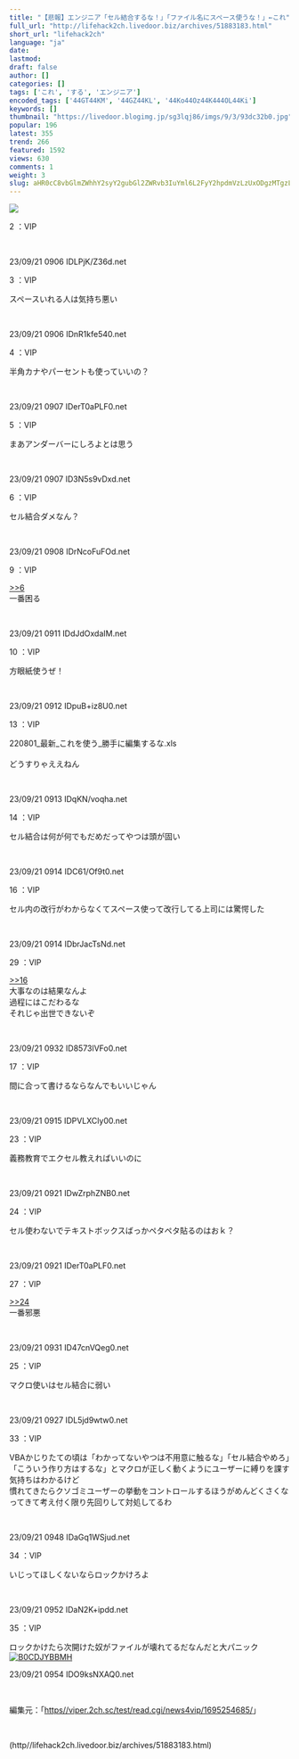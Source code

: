 ```yaml
---
title: "【悲報】エンジニア「セル結合するな！」「ファイル名にスペース使うな！」←これ"
full_url: "http://lifehack2ch.livedoor.biz/archives/51883183.html"
short_url: "lifehack2ch"
language: "ja"
date: 
lastmod: 
draft: false
author: []
categories: []
tags: ['これ', 'する', 'エンジニア']
encoded_tags: ['44GT44KM', '44GZ44KL', '44Ko44Oz44K444OL44Ki']
keywords: []
thumbnail: "https://livedoor.blogimg.jp/sg3lqj86/imgs/9/3/93dc32b0.jpg"
popular: 196
latest: 355
trend: 266
featured: 1592
views: 630
comments: 1
weight: 3
slug: aHR0cC8vbGlmZWhhY2syY2gubGl2ZWRvb3IuYml6L2FyY2hpdmVzLzUxODgzMTgzLmh0bWw=
---
```


![](https://livedoor.blogimg.jp/sg3lqj86/imgs/9/3/93dc32b0.jpg)

<div><p class='t_name'>2 ：VIP</p> <br><p>23/09/21 0906 IDLPjK/Z36d.net</p> <p class='t_name'>3 ：VIP</p> <p class='r2'>スペースいれる人は気持ち悪い </p><br><p>23/09/21 0906 IDnR1kfe540.net</p> <p class='t_name'>4 ：VIP</p> <p class='r4'>半角カナやパーセントも使っていいの？ </p><br><p>23/09/21 0907 IDerT0aPLF0.net</p> <p class='t_name'>5 ：VIP</p> <p class='r4'>まあアンダーバーにしろよとは思う </p><br><p>23/09/21 0907 ID3N5s9vDxd.net</p> <p class='t_name'>6 ：VIP</p> <p class='r1'>セル結合ダメなん？ </p><br><p>23/09/21 0908 IDrNcoFuFOd.net</p> <p class='t_name_res'>9 ：VIP</p> <p class='r4'><a href='#res_6'>>>6</a> <br> 一番困る </p><br><p>23/09/21 0911 IDdJdOxdaIM.net</p> <p class='t_name'>10 ：VIP</p> <p class='r4'>方眼紙使うぜ！ </p><br><p>23/09/21 0912 IDpuB+iz8U0.net</p> <p class='t_name'>13 ：VIP</p> <p class='r4'>220801_最新_これを使う_勝手に編集するな.xls <br> <br> どうすりゃええねん </p><br><p>23/09/21 0913 IDqKN/voqha.net</p> <p class='t_name'>14 ：VIP</p> <p class='r4'>セル結合は何が何でもだめだってやつは頭が固い </p><br><p>23/09/21 0914 IDC61/Of9t0.net</p> <p class='t_name'>16 ：VIP</p> <p class='r2'>セル内の改行がわからなくてスペース使って改行してる上司には驚愕した </p><br><p>23/09/21 0914 IDbrJacTsNd.net</p> <p class='t_name_res'>29 ：VIP</p> <p class='r4'><a href='#res_16'>>>16</a> <br> 大事なのは結果なんよ <br> 過程にはこだわるな <br> それじゃ出世できないぞ </p><br><p>23/09/21 0932 ID8573lVFo0.net</p> <p class='t_name'>17 ：VIP</p> <p class='r4'>間に合って書けるならなんでもいいじゃん </p><br><p>23/09/21 0915 IDPVLXCly00.net</p> <p class='t_name'>23 ：VIP</p> <p class='r4'>義務教育でエクセル教えればいいのに </p><br><p>23/09/21 0921 IDwZrphZNB0.net</p> <p class='t_name'>24 ：VIP</p> <p class='r1'>セル使わないでテキストボックスばっかペタペタ貼るのはおｋ？ </p><br><p>23/09/21 0921 IDerT0aPLF0.net</p> <p class='t_name_res'>27 ：VIP</p> <p class='r4'><a href='#res_24'>>>24</a> <br> 一番邪悪 </p><br><p>23/09/21 0931 ID47cnVQeg0.net</p> <p class='t_name'>25 ：VIP</p> <p class='r4'>マクロ使いはセル結合に弱い </p><br><p>23/09/21 0927 IDL5jd9wtw0.net</p> <p class='t_name'>33 ：VIP</p> <p class='r4'>VBAかじりたての頃は「わかってないやつは不用意に触るな」「セル結合やめろ」「こういう作り方はするな」とマクロが正しく動くようにユーザーに縛りを課す気持ちはわかるけど <br> 慣れてきたらクソゴミユーザーの挙動をコントロールするほうがめんどくさくなってきて考え付く限り先回りして対処してるわ </p><br><p>23/09/21 0948 IDaGq1WSjud.net</p> <p class='t_name'>34 ：VIP</p> <p class='r4'>いじってほしくないならロックかけろよ </p><br><p>23/09/21 0952 IDaN2K+ipdd.net</p> <p class='t_name'>35 ：VIP</p> <p class='r2'>ロックかけたら次開けた奴がファイルが壊れてるだなんだと大パニック<br><a href='https//www.amazon.co.jp/dp/B0CDJYBBMH/?tag=nishiky24-22' target='_blank'><img src='https//m.media-amazon.com/images/I/51XpDxC2SbL._SL500_.jpg' alt='B0CDJYBBMH' border='0'></a> </p><p>23/09/21 0954 IDO9ksNXAQ0.net</p> <br><p class='p_url'>編集元：「<a href='https//viper.2ch.sc/test/read.cgi/news4vip/1695254685/' target='_blank'>https//viper.2ch.sc/test/read.cgi/news4vip/1695254685/</a>」</p> <br clear='all'></div>

(http//lifehack2ch.livedoor.biz/archives/51883183.html)
